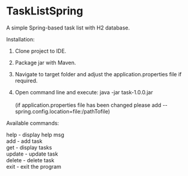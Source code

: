 # TaskListSpring
A simple Spring-based task list with H2 database. 

Installation:

1. Clone project to IDE.

2. Package jar with Maven.

3. Navigate to target folder and adjust the application.properties file if required.

4. Open command line and execute: java -jar task-1.0.0.jar <br> <br>
   (if application.properties file has been changed please add --spring.config.location=file:/pathTofile)
	
Available commands:

help - display help msg <br>
add - add task <br>
get - display tasks <br>
update - update task <br>
delete - delete task <br>
exit - exit the program <br>
